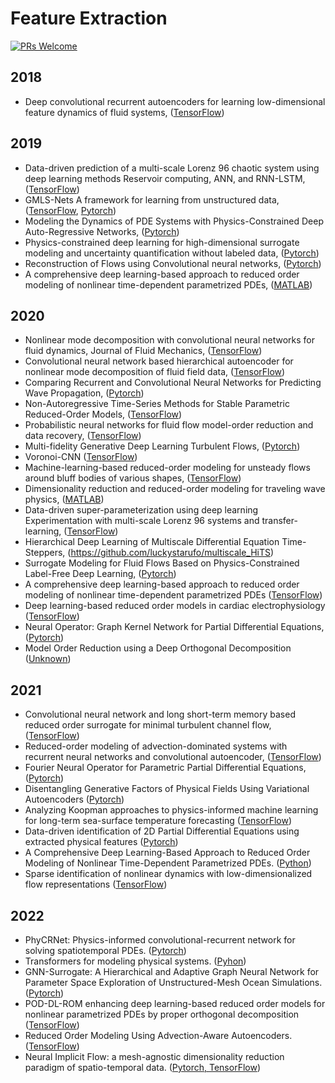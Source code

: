 # Feature Extraction

[![PRs Welcome](https://img.shields.io/badge/PRs-welcome-brightgreen.svg?style=flat-square)](http://makeapullrequest.com)


## 2018
* Deep convolutional recurrent autoencoders for learning low-dimensional feature dynamics of fluid systems, ([TensorFlow](https://github.com/panchgonzalez/nmor))


## 2019
* Data-driven prediction of a multi-scale Lorenz 96 chaotic system using deep learning methods Reservoir computing, ANN, and RNN-LSTM, ([TensorFlow](https://github.com/ashesh6810/RCESN_spatio_temporal))
* GMLS-Nets A framework for learning from unstructured data, ([TensorFlow](https://github.com/rgp62/gmls-nets), [Pytorch](https://github.com/atzberg/gmls-nets))
* Modeling the Dynamics of PDE Systems with Physics-Constrained Deep Auto-Regressive Networks, ([Pytorch](https://github.com/cics-nd/ar-pde-cnn))
* Physics-constrained deep learning for high-dimensional surrogate modeling and uncertainty quantification without labeled data, ([Pytorch](https://github.com/cics-nd/pde-surrogate))
* Reconstruction of Flows using Convolutional neural networks, ([Pytorch](https://github.com/harsha070/Reconstruction-of-Flows))
* A comprehensive deep learning-based approach to reduced order modeling of nonlinear time-dependent parametrized PDEs, ([MATLAB](https://github.com/StefanoPagani/LocalROM))


## 2020
* Nonlinear mode decomposition with convolutional neural networks for fluid dynamics, Journal of Fluid Mechanics, ([TensorFlow](http://kflab.jp/en/index.php?18H03758))
* Convolutional neural network based hierarchical autoencoder for nonlinear mode decomposition of fluid field data, ([TensorFlow](http://kflab.jp/en/index.php?18H03758))
* Comparing Recurrent and Convolutional Neural Networks for Predicting Wave Propagation, ([Pytorch](https://github.com/stathius/wave_propagation))
* Non-Autoregressive Time-Series Methods for Stable Parametric Reduced-Order Models, ([TensorFlow](https://github.com/rmjcs2020/NATSurrogates))
* Probabilistic neural networks for fluid flow model-order reduction and data recovery, ([TensorFlow](https://github.com/Romit-Maulik/Probabilistic_ML_Fluids))
* Multi-fidelity Generative Deep Learning Turbulent Flows, ([Pytorch](https://github.com/zabaras/deep-turbulence))
* Voronoi-CNN ([TensorFlow](https://github.com/kfukami/Voronoi-CNN))
* Machine-learning-based reduced-order modeling for unsteady flows around bluff bodies of various shapes, ([TensorFlow](https://github.com/kazutotess/ML-ROM_Various_Shapes))
* Dimensionality reduction and reduced-order modeling for traveling wave physics, ([MATLAB](https://github.com/mendible/wave_decomposition))
* Data-driven super-parameterization using deep learning Experimentation with multi-scale Lorenz 96 systems and transfer-learning, ([TensorFlow](https://github.com/ashesh6810/Data-driven-super-parametrization-with-deep-learning))
* Hierarchical Deep Learning of Multiscale Differential Equation Time-Steppers, (https://github.com/luckystarufo/multiscale_HiTS)
* Surrogate Modeling for Fluid Flows Based on Physics-Constrained Label-Free Deep Learning, ([Pytorch](https://github.com/Jianxun-Wang/LabelFree-DNN-Surrogate))
* A comprehensive deep learning-based approach to reduced order modeling of nonlinear time-dependent parametrized PDEs ([TensorFlow](https://github.com/stefaniafresca/DL-ROM-Meth))
* Deep learning-based reduced order models in cardiac electrophysiology ([TensorFlow](https://github.com/stefaniafresca/DL-ROM))
* Neural Operator: Graph Kernel Network for Partial Differential Equations, ([Pytorch](https://github.com/zongyi-li/graph-pde))
* Model Order Reduction using a Deep Orthogonal Decomposition ([Unknown](https://github.com/danieljtait/mordod))

## 2021
* Convolutional neural network and long short-term memory based reduced order surrogate for minimal turbulent channel flow, ([TensorFlow](https://github.com/taichimoja/ML-ROM_turbulent_flow))
* Reduced-order modeling of advection-dominated systems with recurrent neural networks and convolutional autoencoder, ([TensorFlow](https://github.com/Romit-Maulik/CAE_LSTM_ROMS))
* Fourier Neural Operator for Parametric Partial Differential Equations, ([Pytorch](https://github.com/zongyi-li/fourier_neural_operator))
* Disentangling Generative Factors of Physical Fields Using Variational Autoencoders ([Pytorch](https://github.com/christian-jacobsen/Disentangling-Physical-Fields))
* Analyzing Koopman approaches to physics-informed machine learning for long-term sea-surface temperature forecasting ([TensorFlow](https://github.com/JRice15/physics-informed-autoencoders))
* Data-driven identification of 2D Partial Differential Equations using extracted physical features ([Pytorch](https://github.com/BaratiLab/PDE-Identification-Features))
* A Comprehensive Deep Learning-Based Approach to Reduced Order Modeling of Nonlinear Time-Dependent Parametrized PDEs. ([Python](https://github.com/stefaniafresca/DL-ROM-Meth))
* Sparse identification of nonlinear dynamics with low-dimensionalized flow representations ([TensorFlow](https://github.com/kfukami/CNN-SINDy-MLROM))


## 2022
* PhyCRNet: Physics-informed convolutional-recurrent network for solving spatiotemporal PDEs. ([Pytorch](https://github.com/paulpuren/PhyCRNet))
* Transformers for modeling physical systems. ([Pyhon](https://github.com/zabaras/transformer-physx))
* GNN-Surrogate: A Hierarchical and Adaptive Graph Neural Network for Parameter Space Exploration of Unstructured-Mesh Ocean Simulations. ([Pytorch](https://github.com/trainsn/GNN-Surrogate))
* POD-DL-ROM enhancing deep learning-based reduced order models for nonlinear parametrized PDEs by proper orthogonal decomposition ([TensorFlow](https://github.com/stefaniafresca/POD-DL-ROM))
* Reduced Order Modeling Using Advection-Aware Autoencoders. ([TensorFlow](https://github.com/erdc/aa_autoencoder_mca))
* Neural Implicit Flow: a mesh-agnostic dimensionality reduction paradigm of spatio-temporal data. ([Pytorch, TensorFlow](https://github.com/pswpswpsw/nif))

